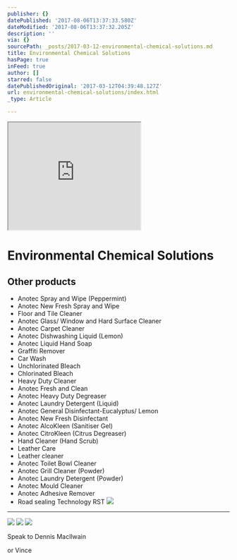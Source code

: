 ```yaml
---
publisher: {}
datePublished: '2017-08-06T13:37:33.580Z'
dateModified: '2017-08-06T13:37:32.205Z'
description: ''
via: {}
sourcePath: _posts/2017-03-12-environmental-chemical-solutions.md
title: Environmental Chemical Solutions
hasPage: true
inFeed: true
author: []
starred: false
datePublishedOriginal: '2017-03-12T04:39:48.127Z'
url: environmental-chemical-solutions/index.html
_type: Article

---
```

<iframe src="https://the-grid.github.io/ed-userhtml/?g=eJx1VMFu2zAMvecrGB8aZ3XkDkUvTdqhXXPoYVmxFrsEwaDJtK3UkQyJTmas_fdRjtMWLZZDSFqP5OMT7dlwMoF7ko7A5nDlW6Pgxumc4KvNECaTy8HMK6druhwM88Yo0tbEY_g7ANhKBzRlR-cQE1zATpvM7kQW8t_HH46fnmC5SmBIQhtNY3BIjTMQwq19xAy-wNbqDOI-TVnjbYVwdAS9K9A56z48iKP9AN7oukYCbVTVZFyQdlqhiMZjOGe-L30uYHiSAI9BYoNU2szzoyVEOkNDOm-jBCJukOsieOSkegyOQ48UnAx_N92RL-0u2FqbLq5lgcGWXClYm-edMRGs-oa5VGRdyw1ftMW9uHAQ5J3o4ReEN9M-6GGGa1w5J1tRO0uW2hqFr8LASlZVLF3RbHgeP07AiMb4kiXiXgmTqBtfxia4-5rPwTwnr3qI3Lq5VGX8kSQtccWdXybhky67K1xZmb0djQ5ZYQBkIgnYBPS-KzLyFM84ZuebpFIo1FVscAc3kpDHT4HbfgqJliGZVd1EQjnk83mFIYqj_bZG405hACuCFIyPCP9QupZb2SO4jJDdwu83wHIl6711utBBzUgaa9qNbXwH9S4Ao5Ko9udpuvb9IvNibtJ-x9IIjpn_MUSdR8ET65DfcTFvaRdIPWd_3T7IYiE3-Mp-ebIKF1VLx4AFv4q8rh4dXSPfBcYsm-mFng6eY_7ryIj7xe3d3fzh18_5j_vb7wvuNzoRp-Lz6AAIVxKPtD_LdwXl-LhVI06epYd3fBa-B3OT_e9r8A8yekuT" height="244" style=""></iframe>

# Environmental Chemical Solutions

## Other products

* Anotec Spray and Wipe (Peppermint)
* Anotec New Fresh Spray and Wipe
* Floor and Tile Cleaner
* Anotec Glass/ Window and Hard Surface Cleaner
* Anotec Carpet Cleaner
* Anotec Dishwashing Liquid (Lemon)
* Anotec Liquid Hand Soap
* Graffiti Remover
* Car Wash
* Unchlorinated Bleach
* Chlorinated Bleach
* Heavy Duty Cleaner
* Anotec Fresh and Clean
* Anotec Heavy Duty Degreaser
* Anotec Laundry Detergent (Liquid)
* Anotec General Disinfectant-Eucalyptus/ Lemon
* Anotec New Fresh Disinfectant
* Anotec AlcoKleen (Sanitiser Gel)
* Anotec CitroKleen (Citrus Degreaser)
* Hand Cleaner (Hand Scrub)
* Leather Care
* Leather cleaner
* Anotec Toilet Bowl Cleaner
* Anotec Grill Cleaner (Powder)
* Anotec Laundry Detergent (Powder)
* Anotec Mould Cleaner
* Anotec Adhesive Remover
* Road sealing Technology RST
![](https://the-grid-user-content.s3-us-west-2.amazonaws.com/d900bbfc-0b10-44a9-b361-370e10a96d84.jpg)

---

![](https://the-grid-user-content.s3-us-west-2.amazonaws.com/6483e944-af54-4b39-bb54-d779115915fe.jpg)
![](https://the-grid-user-content.s3-us-west-2.amazonaws.com/0c4e082b-df4b-4006-a989-7191a44d6020.png)
![](https://the-grid-user-content.s3-us-west-2.amazonaws.com/d6ebac70-1c1e-411f-aca1-266690329fa8.png)

Speak to Dennis MacIlwain

or Vince